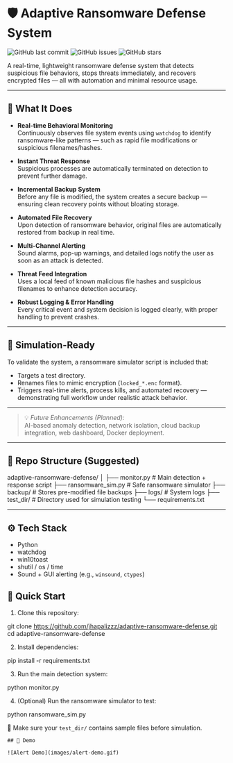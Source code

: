 # 🛡️ Adaptive Ransomware Defense System
![GitHub last commit](https://img.shields.io/github/last-commit/jhapalizzz/adaptive-ransomware-defense)
![GitHub issues](https://img.shields.io/github/issues/jhapalizzz/adaptive-ransomware-defense)
![GitHub stars](https://img.shields.io/github/stars/jhapalizzz/adaptive-ransomware-defense?style=social)


A real-time, lightweight ransomware defense system that detects suspicious file behaviors, stops threats immediately, and recovers encrypted files — all with automation and minimal resource usage.

---

## 🧠 What It Does

- **Real-time Behavioral Monitoring**  
  Continuously observes file system events using `watchdog` to identify ransomware-like patterns — such as rapid file modifications or suspicious filenames/hashes.

- **Instant Threat Response**  
  Suspicious processes are automatically terminated on detection to prevent further damage.

- **Incremental Backup System**  
  Before any file is modified, the system creates a secure backup — ensuring clean recovery points without bloating storage.

- **Automated File Recovery**  
  Upon detection of ransomware behavior, original files are automatically restored from backup in real time.

- **Multi-Channel Alerting**  
  Sound alarms, pop-up warnings, and detailed logs notify the user as soon as an attack is detected.

- **Threat Feed Integration**  
  Uses a local feed of known malicious file hashes and suspicious filenames to enhance detection accuracy.

- **Robust Logging & Error Handling**  
  Every critical event and system decision is logged clearly, with proper handling to prevent crashes.

---

## 🎯 Simulation-Ready

To validate the system, a ransomware simulator script is included that:

- Targets a test directory.
- Renames files to mimic encryption (`locked_*.enc` format).
- Triggers real-time alerts, process kills, and automated recovery — demonstrating full workflow under realistic attack behavior.

---

> 💡 *Future Enhancements (Planned):*  
> AI-based anomaly detection, network isolation, cloud backup integration, web dashboard, Docker deployment.

---

## 📁 Repo Structure (Suggested)

adaptive-ransomware-defense/
│
├── monitor.py # Main detection + response script
├── ransomware_sim.py # Safe ransomware simulator
├── backup/ # Stores pre-modified file backups
├── logs/ # System logs
├── test_dir/ # Directory used for simulation testing
└── requirements.txt



---

## ⚙️ Tech Stack

- Python
- watchdog
- win10toast
- shutil / os / time
- Sound + GUI alerting (e.g., `winsound`, `ctypes`)

  

## 🚀 Quick Start

1. Clone this repository:

git clone https://github.com/jhapalizzz/adaptive-ransomware-defense.git
cd adaptive-ransomware-defense


2. Install dependencies:

pip install -r requirements.txt

3. Run the main detection system:

python monitor.py


4. (Optional) Run the ransomware simulator to test:


python ransomware_sim.py

📝 Make sure your `test_dir/` contains sample files before simulation.

```
## 🎥 Demo

![Alert Demo](images/alert-demo.gif)

